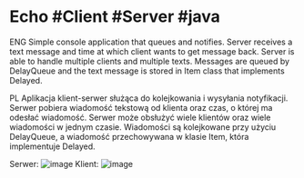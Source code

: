 # Echo #Client #Server #java

ENG
Simple console application that queues and notifies. Server receives a text message and time at which client wants to get message back. Server is able to handle multiple clients and multiple texts. Messages are queued by DelayQueue and the text message is stored in Item class that implements Delayed.

PL
Aplikacja klient-serwer służąca do kolejkowania i wysyłania notyfikacji. Serwer pobiera wiadomość tekstową od klienta oraz czas, o której ma odesłać wiadomość. Serwer może obsłużyć wiele klientów oraz wiele wiadomości w jednym czasie. Wiadomości są kolejkowane przy użyciu DelayQueue, a wiadomość przechowywana w klasie Item, która implementuje Delayed. 

Serwer:
![image](https://user-images.githubusercontent.com/84285452/118475643-c8b92700-b70c-11eb-854c-e8b78cc7a1ac.png)
Klient:
![image](https://user-images.githubusercontent.com/84285452/118475601-bf2fbf00-b70c-11eb-934f-d99cbe3fcd5b.png)
